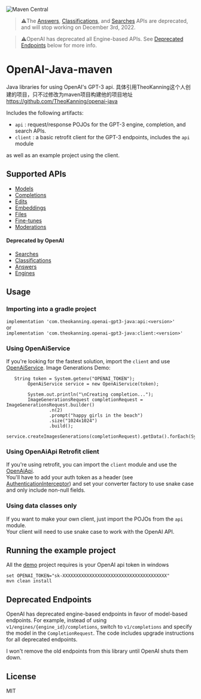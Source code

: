 ![Maven Central](https://img.shields.io/maven-central/v/com.theokanning.openai-gpt3-java/client?color=blue)

> ⚠️The [Answers](https://help.openai.com/en/articles/6233728-answers-transition-guide), 
>[Classifications](https://help.openai.com/en/articles/6272941-classifications-transition-guide), 
>and [Searches](https://help.openai.com/en/articles/6272952-search-transition-guide) APIs are deprecated, 
>and will stop working on December 3rd, 2022.

> ⚠️OpenAI has deprecated all Engine-based APIs. See [Deprecated Endpoints](https://github.com/TheoKanning/openai-java#deprecated-endpoints) below for more info.

# OpenAI-Java-maven
Java libraries for using OpenAI's GPT-3 api.
具体引用TheoKanning这个人创建的项目，只不过修改为maven项目构建他的项目地址 https://github.com/TheoKanning/openai-java


Includes the following artifacts:
- `api` : request/response POJOs for the GPT-3 engine, completion, and search APIs.
- `client` : a basic retrofit client for the GPT-3 endpoints, includes the `api` module

as well as an example project using the client.

## Supported APIs
- [Models](https://beta.openai.com/docs/api-reference/models)
- [Completions](https://beta.openai.com/docs/api-reference/completions)
- [Edits](https://beta.openai.com/docs/api-reference/edits)
- [Embeddings](https://beta.openai.com/docs/api-reference/embeddings)
- [Files](https://beta.openai.com/docs/api-reference/files)
- [Fine-tunes](https://beta.openai.com/docs/api-reference/fine-tunes)
- [Moderations](https://beta.openai.com/docs/api-reference/moderations)

#### Deprecated by OpenAI
- [Searches](https://beta.openai.com/docs/api-reference/searches)
- [Classifications](https://beta.openai.com/docs/api-reference/classifications)
- [Answers](https://beta.openai.com/docs/api-reference/answers)
- [Engines](https://beta.openai.com/docs/api-reference/engines)

## Usage

### Importing into a gradle project
`implementation 'com.theokanning.openai-gpt3-java:api:<version>'`  
or   
`implementation 'com.theokanning.openai-gpt3-java:client:<version>'`

### Using OpenAiService
If you're looking for the fastest solution, import the `client` and use [OpenAiService](client/src/main/java/com/theokanning/openai/OpenAiService.java).
Image Generations Demo:
```
   String token = System.getenv("OPENAI_TOKEN");
        OpenAiService service = new OpenAiService(token);

        System.out.println("\nCreating completion...");
        ImageGenerationsRequest completionRequest = ImageGenerationsRequest.builder()
                .n(2)
                .prompt("happy girls in the beach")
                .size("1024x1024")
                .build();
        service.createImagesGenerations(completionRequest).getData().forEach(System.out::println);
```

### Using OpenAiApi Retrofit client
If you're using retrofit, you can import the `client` module and use the [OpenAiApi](client/src/main/java/com/theokanning/openai/OpenAiApi.java).  
You'll have to add your auth token as a header (see [AuthenticationInterceptor](client/src/main/java/com/theokanning/openai/AuthenticationInterceptor.java))
and set your converter factory to use snake case and only include non-null fields.

### Using data classes only
If you want to make your own client, just import the POJOs from the `api` module.  
Your client will need to use snake case to work with the OpenAI API.

## Running the example project
All the [demo](example/src/main/java/example/OpenAiApiExample.java) project requires is your OpenAI api token 
in windows
```
set OPENAI_TOKEN="sk-XXXXXXXXXXXXXXXXXXXXXXXXXXXXXXXXXXXXXXX"
mvn clean install 
```

## Deprecated Endpoints
OpenAI has deprecated engine-based endpoints in favor of model-based endpoints. 
For example, instead of using `v1/engines/{engine_id}/completions`, switch to `v1/completions` and specify the model in the `CompletionRequest`.
The code includes upgrade instructions for all deprecated endpoints.

I won't remove the old endpoints from this library until OpenAI shuts them down.

## License
MIT

